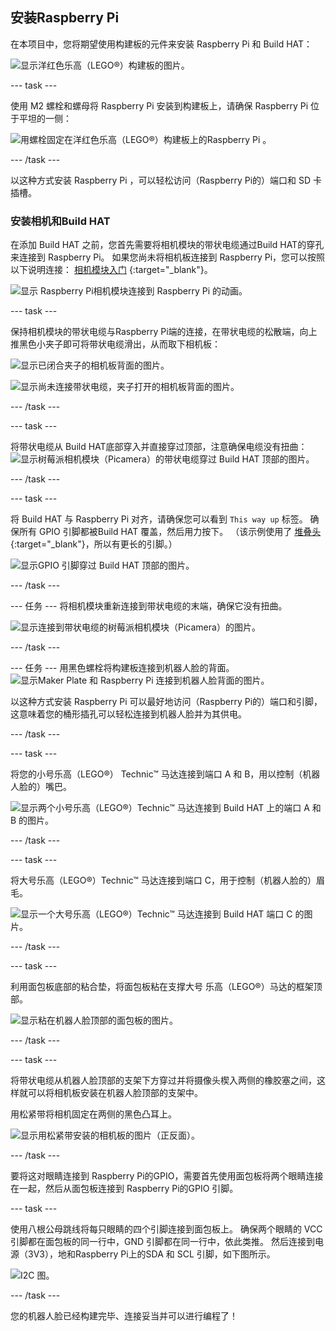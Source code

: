 ## 安装Raspberry Pi

在本项目中，您将期望使用构建板的元件来安装 Raspberry Pi 和 Build HAT：

![显示洋红色乐高（LEGO®）构建板的图片。](images/build_10.png)

--- task ---

使用 M2 螺栓和螺母将 Raspberry Pi 安装到构建板上，请确保 Raspberry Pi 位于平坦的一侧：

 ![用螺栓固定在洋红色乐高（LEGO®）构建板上的Raspberry Pi 。](images/build_11.jpg)

--- /task ---

以这种方式安装 Raspberry Pi ，可以轻松访问（Raspberry Pi的）端口和 SD 卡插槽。

### 安装相机和Build HAT

在添加 Build HAT 之前，您首先需要将相机模块的带状电缆通过Build HAT的穿孔来连接到 Raspberry Pi。 如果您尚未将相机板连接到 Raspberry Pi，您可以按照以下说明连接： [相机模块入门](https://projects.raspberrypi.org/en/projects/getting-started-with-picamera) {:target="_blank"}。

![显示 Raspberry Pi相机模块连接到 Raspberry Pi 的动画。](images/connect-camera.gif)

--- task ---

保持相机模块的带状电缆与Raspberry Pi端的连接，在带状电缆的松散端，向上推黑色小夹子即可将带状电缆滑出，从而取下相机板：

![显示已闭合夹子的相机板背面的图片。](images/build_12.jpg)

![显示尚未连接带状电缆，夹子打开的相机板背面的图片。](images/build_13.jpg)

--- /task ---

--- task ---

将带状电缆从 Build HAT底部穿入并直接穿过顶部，注意确保电缆没有扭曲：![显示树莓派相机模块（Picamera）的带状电缆穿过 Build HAT 顶部的图片。](images/build_14.jpg)

--- /task ---

--- task ---

将 Build HAT 与 Raspberry Pi 对齐，请确保您可以看到 `This way up` 标签。 确保所有 GPIO 引脚都被Build HAT 覆盖，然后用力按下。 （该示例使用了 [堆叠头](https://www.adafruit.com/product/2223){:target="_blank"}，所以有更长的引脚。）

![显示GPIO 引脚穿过 Build HAT 顶部的图片。](images/build_15.jpg)

--- /task ---

--- 任务 --- 将相机模块重新连接到带状电缆的末端，确保它没有扭曲。

![显示连接到带状电缆的树莓派相机模块（Picamera）的图片。](images/build_16.jpg)

--- /task ---

--- 任务 --- 用黑色螺栓将构建板连接到机器人脸的背面。![显示Maker Plate 和 Raspberry Pi 连接到机器人脸背面的图片。](images/build_17.jpg)

以这种方式安装 Raspberry Pi 可以最好地访问（Raspberry Pi的）端口和引脚，这意味着您的桶形插孔可以轻松连接到机器人脸并为其供电。

--- /task ---

--- task ---

将您的小号乐高（LEGO®） Technic™ 马达连接到端口 A 和 B，用以控制（机器人脸的）嘴巴。

![显示两个小号乐高（LEGO®）Technic™ 马达连接到 Build HAT 上的端口 A 和 B 的图片。](images/build_18.jpg)

--- /task ---

--- task ---

将大号乐高（LEGO®）Technic™ 马达连接到端口 C，用于控制（机器人脸的）眉毛。

![显示一个大号乐高（LEGO®）Technic™ 马达连接到 Build HAT 端口 C 的图片。](images/build_19.jpg)

--- /task ---

--- task ---

利用面包板底部的粘合垫，将面包板粘在支撑大号 乐高（LEGO®）马达的框架顶部。

![显示粘在机器人脸顶部的面包板的图片。](images/build_20.jpg)

--- /task ---

--- task ---

将带状电缆从机器人脸顶部的支架下方穿过并将摄像头楔入两侧的橡胶塞之间，这样就可以将相机板安装在机器人脸顶部的支架中。

用松紧带将相机固定在两侧的黑色凸耳上。

![显示用松紧带安装的相机板的图片（正反面）。](images/build_21.jpg)

--- /task ---

要将这对眼睛连接到 Raspberry Pi的GPIO，需要首先使用面包板将两个眼睛连接在一起，然后从面包板连接到 Raspberry Pi的GPIO 引脚。

--- task ---

使用八根公母跳线将每只眼睛的四个引脚连接到面包板上。 确保两个眼睛的 VCC 引脚都在面包板的同一行中，GND 引脚都在同一行中，依此类推。 然后连接到电源（3V3），地和Raspberry Pi上的SDA 和 SCL 引脚，如下图所示。

![I2C 图。](images/eye_wiring.png)

--- /task ---

您的机器人脸已经构建完毕、连接妥当并可以进行编程了！





